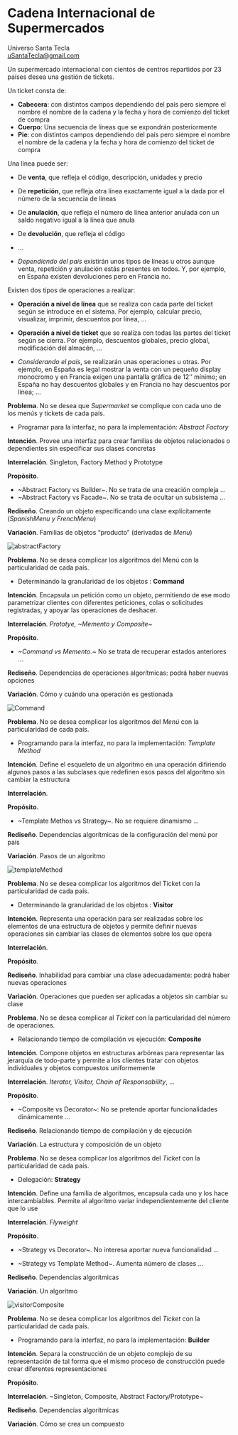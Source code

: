 # Cadena Internacional de Supermercados
Universo Santa Tecla  
[uSantaTecla@gmail.com](mailto:uSantaTecla@gmail.com)  

Un supermercado internacional con cientos de centros repartidos por 23 países desea una gestión de tickets. 

Un ticket consta de:

* **Cabecera**: con distintos campos dependiendo del país pero siempre el nombre el nombre de la cadena y la fecha y hora 
de comienzo del ticket de compra
* **Cuerpo**:  Una secuencia de líneas que se expondrán posteriormente
* **Pie**: con distintos campos dependiendo del país pero siempre el nombre el nombre de la cadena y la fecha y hora de 
comienzo del ticket de compra

Una línea puede ser:

* De **venta**, que refleja el código, descripción, unidades y precio

* De **repetición**, que refleja otra línea exactamente igual a la dada por el número de la secuencia de líneas

* De **anulación**, que refleja el número de línea anterior anulada con un saldo negativo igual a la línea que anula

* De **devolución**, que refleja el código

* …

* *Dependiendo del país* existirán unos tipos de líneas u otros aunque venta, repetición y anulación estás presentes en 
todos. Y, por ejemplo, en España existen devoluciones pero en Francia no.

Existen dos tipos de operaciones a realizar:

* **Operación a nivel de línea** que se realiza con cada parte del ticket según se introduce en el sistema. Por ejemplo, calcular 
precio, visualizar, imprimir, descuentos por línea, …

* **Operación a nivel de ticket** que se realiza con todas las partes del ticket según se cierra. Por ejemplo, descuentos 
globales, precio global, modificación del almacén, …

* *Considerando el país*, se realizarán unas operaciones u otras. Por ejemplo, en España es legal mostrar la venta con un 
pequeño display monocromo y en Francia exigen una pantalla gráfica de 12’’ mínimo; en España no hay descuentos globales y en Francia no hay descuentos por línea; …

**Problema**. No se desea que *Supermarket* se complique con cada uno de los menús y tickets de cada país. 

* Programar para la interfaz, no para la implementación: *Abstract Factory*

**Intención**. Provee una interfaz para crear familias de objetos 
relacionados o dependientes sin especificar sus clases 
concretas

**Interrelación**. Singleton, Factory Method y Prototype

**Propósito**. 

* ~Abstract Factory vs Builder~. No se trata de una creación compleja
 …
* ~Abstract Factory vs Facade~. No se trata de ocultar un subsistema 
 …

**Rediseño**. Creando un objeto especificando una clase explícitamente (*SpanishMenu y FrenchMenu*)

**Variación**. Familias de objetos “producto” (derivadas de *Menu*)

![abstractFactory](./docs/diagrams/out/abstractFactory.svg)


**Problema**. No se desea complicar los algoritmos del Menú con la particularidad de cada país. 

* Determinando la granularidad de los objetos : **Command**

**Intención**. Encapsula un petición como un objeto, permitiendo de ese modo parametrizar clientes con 
diferentes peticiones, colas o solicitudes registradas, y apoyar las operaciones de deshacer.

**Interrelación**. *Prototye, ~Memento y Composite~*

**Propósito**. 

* *~Command vs Memento.~* No se trata de recuperar estados anteriores …

**Rediseño**. Dependencias de operaciones algorítmicas: podrá haber nuevas opciones

**Variación**. Cómo y cuándo una operación es gestionada

![Command](./docs/diagrams/out/Command.svg)

**Problema**. No se desea complicar los algoritmos del *Menú* con la particularidad de cada país. 

* Programando para la interfaz, no para la implementación: 
*Template Method*

**Intención**. Define el esqueleto de un algoritmo en una operación difiriendo algunos pasos a las subclases que redefinen esos pasos del algoritmo sin cambiar la estructura

**Interrelación**. 

**Propósito.** 
* ~Template Methos vs Strategy~. No se requiere dinamismo …

**Rediseño**. Dependencias algorítmicas de la configuración del menú por país

**Variación**. Pasos de un algoritmo

![templateMethod](./docs/diagrams/out/templateMethod.svg)


**Problema**. No se desea complicar los algoritmos del Ticket con la particularidad de cada país. 

* Determinando la granularidad de los objetos : **Visitor**

**Intención**. Representa una operación para ser realizadas sobre los elementos de una estructura de objetos y permite 
definir nuevas operaciones sin cambiar las clases de elementos sobre los que opera

**Interrelación**. 

**Propósito**. 

**Rediseño**. Inhabilidad para cambiar una clase adecuadamente: podrá haber nuevas operaciones

**Variación**. Operaciones que pueden ser aplicadas a objetos sin cambiar su clase


**Problema**. No se desea complicar al *Ticket* con la particularidad del número de operaciones. 

* Relacionando tiempo de compilación vs ejecución: **Composite**

**Intención**. Compone objetos en estructuras arbóreas para representar las jerarquía de todo-parte y permite a los clientes 
tratar con objetos individuales y objetos compuestos uniformemente

**Interrelación**. *Iterator, Visitor, Chain of Responsability*, …

**Propósito**. 

* ~Composite vs Decorator~: No se pretende aportar funcionalidades dinámicamente …

**Rediseño**. Relacionando tiempo de compilación y de ejecución

**Variación**. La estructura y composición de un objeto


**Problema**. No se desea complicar los algoritmos del *Ticket* con la particularidad de cada país. 

* Delegación: **Strategy**

**Intención**. Define una familia de algoritmos, encapsula cada uno y los hace intercambiables. Permite al algoritmo variar 
independientemente del cliente que lo use

**Interrelación**. *Flyweight*

**Propósito**. 
* ~Strategy vs Decorator~. No interesa aportar nueva funcionalidad …

* ~Strategy vs Template Method~. Aumenta número de clases …

**Rediseño**. Dependencias algorítmicas

**Variación**. Un algoritmo

![visitorComposite](./docs/diagrams/out/visitorComposite.svg)

**Problema**. No se desea complicar los algoritmos del *Ticket* con la particularidad de cada país. 

* Programando para la interfaz, no para la implementación: 
**Builder**

**Intención**. Separa la construcción de un objeto complejo de 
su representación de tal forma que el mismo proceso de construcción puede crear diferentes representaciones

**Propósito**. 

**Interrelación**. ~Singleton, Composite, Abstract Factory/Prototype~

**Rediseño**. Dependencias algorítmicas

**Variación**. Cómo se crea un compuesto


